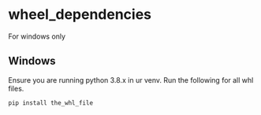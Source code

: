 # wheel_dependencies
For windows only

## Windows

Ensure you are running python 3.8.x in ur venv. Run the following for all whl files.

```python
pip install the_whl_file
```